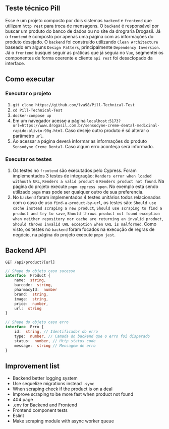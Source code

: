 ## Teste técnico Pill

Esse é um projeto composto por dois sistemas `backend` e `frontend` que utilizam `http rest` para troca de mensagens. O `backend` é responsável por buscar um produto do banco de dados ou no site da drograria Drogasil. Já o `frontend` é composto por apenas uma página com as informações do produto desejado. O `backend` foi construído utilizando `Clean Architecture` baseado em alguns `Design Patters`, principalmente `Dependency Inversion`. Já o `frontend` busquei seguir as práticas que já seguia no `Vue`, segmentei os componentes de forma coerente e cliente `api rest` foi desaclopado da interface.

## Como executar

### Executar o projeto
1. `git clone https://github.com/lva98/Pill-Technical-Test`
2. `cd Pill-Technical-Test`
3. `docker-compose up`
2. Em um navegador acesse a página `localhost:5173?url=https://www.drogasil.com.br/sensodyne-creme-dental-medicinal-rapido-alivio-90g.html`. Caso deseje outro produto é só alterar o parâmetro `url`.
3. Ao acessar a página deverá informar as informações do produto `Sensodyne Creme Dental`. Caso algum erro aconteça será informado.

### Executar os testes
1. Os testes no `frontend` são executados pelo Cypress. Foram implementados 3 testes de integração: `Renders error when loaded withouth URL`, `Renders a valid product` e `Renders product not found`. Na página do projeto execute `pnpm cypress open`. No exemplo está sendo utilizado `pnpm` mas pode ser qualquer outro de sua preferencia.
2. No `backend` foram implementados 4 testes unitários todos relacionados com o caso de uso `find-a-product-by-url`, os testes são: `Should use cache instead scraping a new product`, `Should use scraping to find a pruduct and try to save`, `Should throws product not found exception when neither repository nor cache are returning an invalid product`, `Should throws invalid URL exception when URL is malformed`.  Como visto, os testes no `backend` foram focados na execução de regras de negócio, na página do projeto execute `pnpm jest`.

## Backend API

`GET /api/product?[url]`

```typescript
// Shape do objeto caso sucesso
interface  Product {
	name:  string,
	barcode:  string,
	pharmacyId:  number
	brand:  string,
	image:  string,
	price:  number,
	url:  string
}
```

```typescript
// Shape do objeto caso erro
interface  Erro {
	id:  string, // Identificador do erro
	type:  number, // Camada do backend que o erro foi disparado
	status:  number, // Http status code
	message:  string // Mensagem de erro
}
```

## Improvement list

- Backend better logging system
- Use sequelize migrations instead `.sync`
- When scraping check if the product is on a deal
- Improve scraping to be more fast when product not found
- 404 page
- .env for Backend and Frontend
- Frontend component tests
- Eslint
- Make scraping module with async worker queue